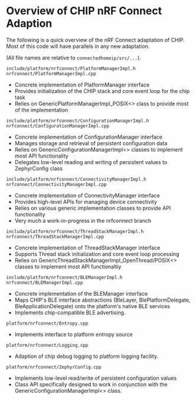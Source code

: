 # Overview of CHIP nRF Connect Adaption

The following is a quick overview of the nRF Connect adaptation of CHIP. Most of
this code will have parallels in any new adaptation.

(All file names are relative to `connectedhomeip/src/...`).

`include/platform/nrfconnect/PlatformManagerImpl.h`<br>`nrfconnect/PlatformManagerImpl.cpp`

-   Concrete implementation of PlatformManager interface
-   Provides initialization of the CHIP stack and core event loop for the chip
    task
-   Relies on GenericPlatformManagerImpl_POSIX<> class to provide most of the
    implementation

`include/platform/nrfconnect/ConfigurationManagerImpl.h`<br>`nrfconnect/ConfigurationManagerImpl.cpp`

-   Concrete implementation of ConfigurationManager interface
-   Manages storage and retrieval of persistent configuration data
-   Relies on GenericConfigurationManagerImpl<> classes to implement most API
    functionality
-   Delegates low-level reading and writing of persistent values to ZephyrConfig
    class

`include/platform/nrfconnect/ConnectivityManagerImpl.h`<br>`nrfconnect/ConnectivityManagerImpl.cpp`

-   Concrete implementation of ConnectivityManager interface
-   Provides high-level APIs for managing device connectivity
-   Relies on various generic implementation classes to provide API
    functionality
-   Very much a work-in-progress in the nrfconnect branch

`include/platform/nrfconnect/ThreadStackManagerImpl.h`<br>`nrfconnect/ThreadStackManagerImpl.cpp`

-   Concrete implementation of ThreadStackManager interface
-   Supports Thread stack initialization and core event loop processing
-   Relies on GenericThreadStackManagerImpl_OpenThread/POSIX<> classes to
    implement most API functionaltiy

`include/platform/nrfconnect/BLEManagerImpl.h`<br>`nrfconnect/BLEManagerImpl.cpp`

-   Concrete implementation of the BLEManager interface
-   Maps CHIP's BLE interface abstractions (BleLayer, BlePlatformDelegate,
    BleApplicationDelegate) onto the platform's native BLE services
-   Implements chip-compatible BLE advertising.

`platform/nrfconnect/Entropy.cpp`

-   Implements interface to platform entropy source

`platform/nrfconnect/Logging.cpp`

-   Adaption of chip debug logging to platform logging facility.

`platform/nrfconnect/ZephyrConfig.cpp`

-   Implements low-level read/write of persistent configuration values
-   Class API specifically designed to work in conjunction with the
    GenericConfigurationManagerImpl<> class.

